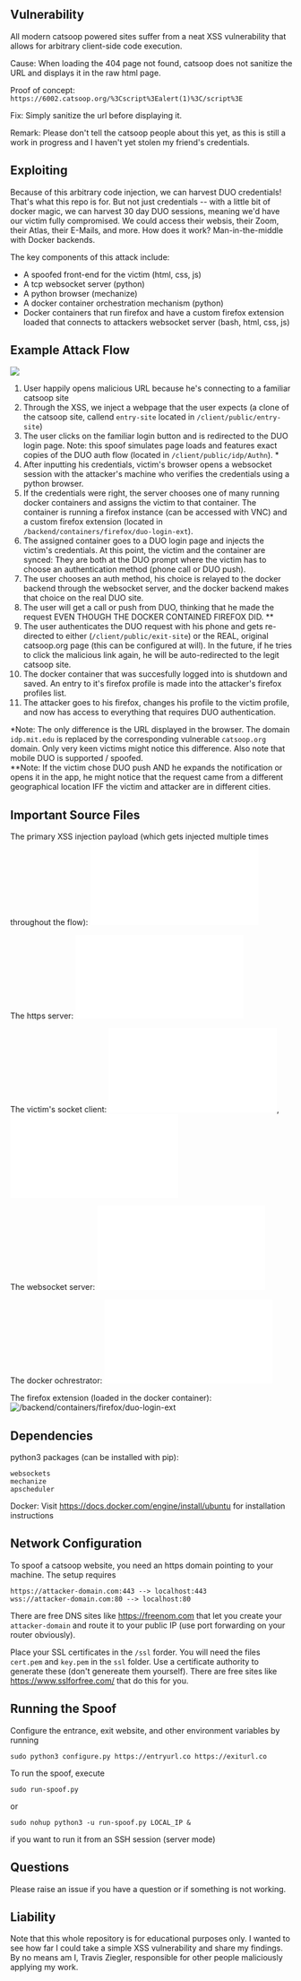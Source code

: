 ## Vulnerability
All modern catsoop powered sites suffer from a neat XSS vulnerability that allows for arbitrary client-side code execution. 

Cause: 
When loading the 404 page not found, catsoop does not sanitize the URL and displays it in the raw html page. 

Proof of concept: 
`https://6002.catsoop.org/%3Cscript%3Ealert(1)%3C/script%3E`

Fix: 
Simply sanitize the url before displaying it. 

Remark: 
Please don't tell the catsoop people about this yet, as this is still a work in progress and I haven't yet stolen my friend's credentials.

## Exploiting
Because of this arbitrary code injection, we can harvest DUO credentials! That's what this repo is for. But not just credentials -- with a little bit of docker magic, we can harvest 30 day DUO sessions, meaning we'd have our victim fully compromised. We could access their websis, their Zoom, their Atlas, their E-Mails, and more. How does it work? Man-in-the-middle with Docker backends.

The key components of this attack include: 

- A spoofed front-end for the victim (html, css, js) 
- A tcp websocket server (python) 
- A python browser (mechanize) 
- A docker container orchestration mechanism (python) 
- Docker containers that run firefox and have a custom firefox extension loaded that connects to attackers websocket server (bash, html, css, js)

## Example Attack Flow
                         
![](/readme/graph.png)
                                                                             
1. User happily opens malicious URL because he's connecting to a familiar catsoop site 
2. Through the XSS, we inject a webpage that the user expects (a clone of the catsoop site, callend `entry-site` located in `/client/public/entry-site`)
3. The user clicks on the familiar login button and is redirected to the DUO login page. Note: this spoof simulates page loads and features exact copies of the DUO auth flow (located in `/client/public/idp/Authn`). \*
4. After inputting his credentials, victim's browser opens a websocket session with the attacker's machine who verifies the credentials using a python browser. 
5. If the credentials were right, the server chooses one of many running docker containers and assigns the victim to that container. The container is running a firefox instance (can be accessed with VNC) and a custom firefox extension (located in `/backend/containers/firefox/duo-login-ext`). 
6. The assigned container goes to a DUO login page and injects the victim's credentials. At this point, the victim and the container are synced: They are both at the DUO prompt where the victim has to choose an authentication method (phone call or DUO push). 
7. The user chooses an auth method, his choice is relayed to the docker backend through the websocket server, and the docker backend makes that choice on the real DUO site. 
8. The user will get a call or push from DUO, thinking that he made the request EVEN THOUGH THE DOCKER CONTAINED FIREFOX DID. \*\*
9. The user authenticates the DUO request with his phone and gets re-directed to either (`/client/public/exit-site`) or the REAL, original catsoop.org page (this can be configured at will). In the future, if he tries to click the malicious link again, he will be auto-redirected to the legit catsoop site. 
10. The docker container that was succesfully logged into is shutdown and saved. An entry to it's firefox profile is made into the attacker's firefox profiles list. 
11. The attacker goes to his firefox, changes his profile to the victim profile, and now has access to everything that requires DUO authentication.

\*Note: The only difference is the URL displayed in the browser. The domain `idp.mit.edu` is replaced by the corresponding vulnerable `catsoop.org` domain. Only very keen victims might notice this difference. Also note that mobile DUO is supported / spoofed.  
\*\*Note: If the victim chose DUO push AND he expands the notification or opens it in the app, he might notice that the request came from a different geographical location IFF the victim and attacker are in different cities. 

## Important Source Files
The primary XSS injection payload (which gets injected multiple times throughout the flow): ![/client/payload.js](/client/payload.js)

The https server: ![/client/https_server.py](/client/https_server.py)

The victim's socket client: ![/client/public/idp/Authn/remote-bridge.js](/client/public/idp/Authn/remote-bridge.js), ![/client/public/idp/Authn/remote-bridge-2.js](/client/public/idp/Authn/remote-bridge-2.js)

The websocket server: ![/backend/socket_server.py](/backend/socket_server.py)

The docker ochrestrator: ![/backend/containers/docker.py](/backend/containers/docker.py)

The firefox extension (loaded in the docker container): ![/backend/containers/firefox/duo-login-ext](/backend/containers/firefox/duo-login-ext)

## Dependencies
python3 packages (can be installed with pip):
```
websockets
mechanize
apscheduler
```
Docker: 
Visit https://docs.docker.com/engine/install/ubuntu for installation instructions

## Network Configuration
To spoof a catsoop website, you need an https domain pointing to your machine. The setup requires 

```
https://attacker-domain.com:443 --> localhost:443
wss://attacker-domain.com:80 --> localhost:80
```

There are free DNS sites like https://freenom.com that let you create your `attacker-domain` and route it to your public IP (use port forwarding on your router obviously).

Place your SSL certificates in the `/ssl` forder. You will need the files `cert.pem` and `key.pem` in the `ssl` folder. Use a certificate authority to generate these (don't genereate them yourself). There are free sites like https://www.sslforfree.com/ that do this for you.
                                                                                                                                        
## Running the Spoof
Configure the entrance, exit website, and other environment variables by running

`sudo python3 configure.py https://entryurl.co https://exiturl.co`

To run the spoof, execute 

`sudo run-spoof.py`

or 

`sudo nohup python3 -u run-spoof.py LOCAL_IP &`

if you want to run it from an SSH session (server mode) 

## Questions
Please raise an issue if you have a question or if something is not working. 

## Liability
Note that this whole repository is for educational purposes only. I wanted to see how far I could take a simple XSS vulnerability and share my findings. By no means am I, Travis Ziegler, responsible for other people maliciously applying my work. 
